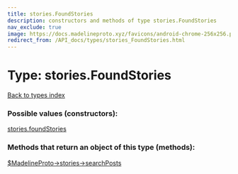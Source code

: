```yaml
---
title: stories.FoundStories
description: constructors and methods of type stories.FoundStories
nav_exclude: true
image: https://docs.madelineproto.xyz/favicons/android-chrome-256x256.png
redirect_from: /API_docs/types/stories_FoundStories.html
---
```

# Type: stories.FoundStories
[Back to types index](index.html)



### Possible values (constructors):

[stories.foundStories](/API_docs/constructors/stories.foundStories.html)  



### Methods that return an object of this type (methods):

[$MadelineProto->stories->searchPosts](/API_docs/methods/stories.searchPosts.html)  



